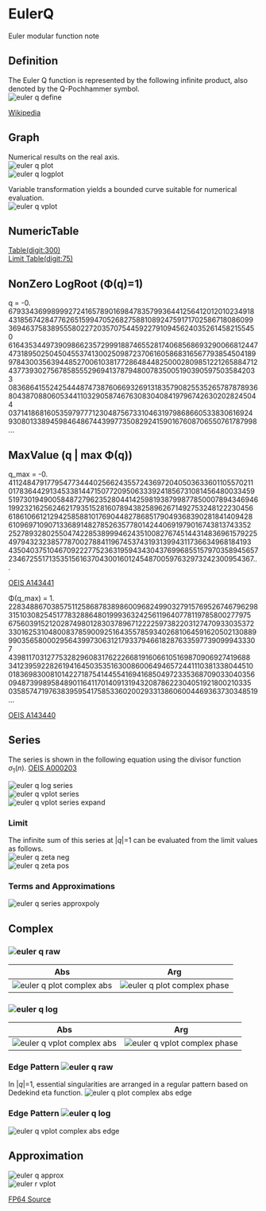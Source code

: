 # EulerQ

Euler modular function note

## Definition
The Euler Q function is represented by the following infinite product, also denoted by the Q-Pochhammer symbol.  
![euler q define](https://github.com/tk-yoshimura/EulerQApproximation/blob/main/figures/euler_q_define.svg)  

[Wikipedia](https://en.wikipedia.org/wiki/Euler_function)

## Graph
Numerical results on the real axis.  
![euler q plot](https://github.com/tk-yoshimura/EulerQApproximation/blob/main/figures/euler_q_plot.svg)  
![euler q logplot](https://github.com/tk-yoshimura/EulerQApproximation/blob/main/figures/euler_q_logplot.svg)  

Variable transformation yields a bounded curve suitable for numerical evaluation.  
![euler q vplot](https://github.com/tk-yoshimura/EulerQApproximation/blob/main/figures/euler_q_vplot.svg)  

## NumericTable
[Table(digit:300)](https://github.com/tk-yoshimura/EulerQApproximation/tree/main/results/euler_q_n32.csv)  
[Limit Table(digit:75)](https://github.com/tk-yoshimura/EulerQApproximation/tree/main/results/euler_q_n8_limit.csv)  

## NonZero LogRoot (&Phi;(q)=1)
q = -0.  
679334369989992724165789016984783579936441256412012010234918  
431856742847762651599470526827588108924759171702586718086099  
369463758389555802272035707544592279109456240352614582155450  
616435344973909866235729991887465528174068568693290066812447  
473189502504504553741300250987237061605868316567793854504189  
978430035639448527006103817728648448250002809851221265884712  
437739302756785855529694137879480078350051903905975035842033  
083686415524254448747387606693269131835790825535265787878936  
804387088060534411032905874676308304084197967426302028245044  
037141868160535979777123048756733104631979868660533830616924  
930801338945984648674439977350829241590167608706550761787998...

## MaxValue (q | max &Phi;(q))
q_max = -0.  
411248479177954773444025662435572436972040503633601105570211  
017836442913453381447150772095063339241856731081456480033459  
519730194900584872796235280441425981938799877850007894346946  
199232162562462179351528160789438258962671492753248122230456  
618610661212942585881017690448278685179049368390281841409428  
610969710907133689148278526357780142440691979016743813743352  
252789328025504742285389994624351008276745144314836961579225  
497943232385778700278841196745374319313994311736634968184193  
435040375104670922277523631959434304376996855157970358945657  
234672551713535156163704300160124548700597632973242300954367...

[OEIS A143441](https://oeis.org/A143441)  
  
&Phi;(q_max) = 1.  
228348867038575112586878389860096824990327915769526746796298  
315103082545177832886480199936324256119640778119785800277975  
675603915212028749801283037896712222597382203127470933035372  
330162531048008378590092516435578593402681064591620502130889  
990356580002956439973063121793379466182876335977390999433307  
439811703127753282960831762226681916066105169870906927419688  
341239592282619416450353516300860064946572441110381338044510  
018369830081014227187541445541694168504972335368709033040356  
094873998958489011641170140913194320878622304051921800210335  
035857471976383959541758533602002933138606004469363730348519...

[OEIS A143440](https://oeis.org/A143440)  

## Series
The series is shown in the following equation using the divisor function *&sigma;*<sub>1</sub>(*n*). [OEIS A000203](https://oeis.org/A000203)

![euler q log series](https://github.com/tk-yoshimura/EulerQApproximation/blob/main/figures/euler_q_log_series.svg)  
![euler q vplot series](https://github.com/tk-yoshimura/EulerQApproximation/blob/main/figures/euler_q_vplot_series.svg)  
![euler q vplot series expand](https://github.com/tk-yoshimura/EulerQApproximation/blob/main/figures/euler_q_vplot_series_expand.svg)  

### Limit
The infinite sum of this series at |*q*|=1 can be evaluated from the limit values as follows.  
![euler q zeta neg](https://github.com/tk-yoshimura/EulerQApproximation/blob/main/figures/euler_q_zeta_neg.svg)  
![euler q zeta pos](https://github.com/tk-yoshimura/EulerQApproximation/blob/main/figures/euler_q_zeta_pos.svg)  

### Terms and Approximations
![euler q series approxpoly](https://github.com/tk-yoshimura/EulerQApproximation/blob/main/figures/euler_q_series_approxpoly.svg)  

## Complex
### ![euler q raw](https://github.com/tk-yoshimura/EulerQApproximation/blob/main/figures/euler_q_raw.svg)  
|Abs|Arg|
|---|---|
|![euler q plot complex abs](https://github.com/tk-yoshimura/EulerQApproximation/blob/main/figures/euler_q_complex_abs_plot.svg)|![euler q plot complex phase](https://github.com/tk-yoshimura/EulerQApproximation/blob/main/figures/euler_q_complex_phase_plot.svg)|

### ![euler q log](https://github.com/tk-yoshimura/EulerQApproximation/blob/main/figures/euler_q_log.svg)  
|Abs|Arg|
|---|---|
|![euler q vplot complex abs](https://github.com/tk-yoshimura/EulerQApproximation/blob/main/figures/euler_q_complex_abs_vplot.svg)|![euler q vplot complex phase](https://github.com/tk-yoshimura/EulerQApproximation/blob/main/figures/euler_q_complex_phase_vplot.svg)|

### Edge Pattern ![euler q raw](https://github.com/tk-yoshimura/EulerQApproximation/blob/main/figures/euler_q_raw.svg)  
In |*q*|=1, essential singularities are arranged in a regular pattern based on Dedekind eta function. 
![euler q plot complex abs edge](https://github.com/tk-yoshimura/EulerQApproximation/blob/main/figures/euler_q_complex_abs_plot_edge.svg)  

### Edge Pattern ![euler q log](https://github.com/tk-yoshimura/EulerQApproximation/blob/main/figures/euler_q_log.svg)  
![euler q vplot complex abs edge](https://github.com/tk-yoshimura/EulerQApproximation/blob/main/figures/euler_q_complex_abs_vplot_edge.svg)  

## Approximation
![euler q approx](https://github.com/tk-yoshimura/EulerQApproximation/blob/main/figures/euler_q_approx.svg)  
![euler r vplot](https://github.com/tk-yoshimura/EulerQApproximation/blob/main/figures/euler_q_rplot.svg)  

[FP64 Source](https://github.com/tk-yoshimura/EulerQApproximation/blob/main/EulerQFP64/EulerQ.cs)  